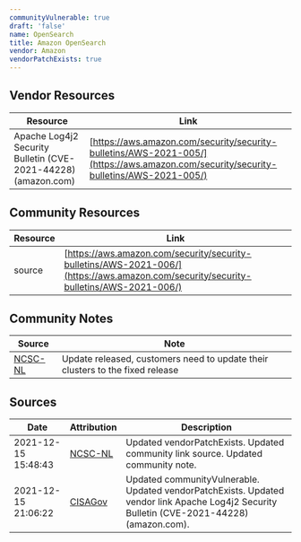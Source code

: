 ```yaml
---
communityVulnerable: true
draft: 'false'
name: OpenSearch
title: Amazon OpenSearch
vendor: Amazon
vendorPatchExists: true
---
```


## Vendor Resources
| Resource | Link |
| --- | --- |
| Apache Log4j2 Security Bulletin (CVE-2021-44228) (amazon.com) | [https://aws.amazon.com/security/security-bulletins/AWS-2021-005/](https://aws.amazon.com/security/security-bulletins/AWS-2021-005/) |

## Community Resources
| Resource | Link |
| --- | --- |
| source | [https://aws.amazon.com/security/security-bulletins/AWS-2021-006/](https://aws.amazon.com/security/security-bulletins/AWS-2021-006/) |

## Community Notes
| Source | Note |
| --- | --- |
| [NCSC-NL](https://github.com/NCSC-NL/log4shell/blob/main/software/README.md) | Update released, customers need to update their clusters to the fixed release |

## Sources
| Date | Attribution | Description |
| --- | --- | --- |
| 2021-12-15 15:48:43 | [NCSC-NL](https://github.com/NCSC-NL/log4shell/blob/main/software/README.md) | Updated vendorPatchExists. Updated community link source. Updated community note.  |
| 2021-12-15 21:06:22 | [CISAGov](https://raw.githubusercontent.com/cisagov/log4j-affected-db/develop/README.md) | Updated communityVulnerable. Updated vendorPatchExists. Updated vendor link Apache Log4j2 Security Bulletin (CVE-2021-44228) (amazon.com).  |
